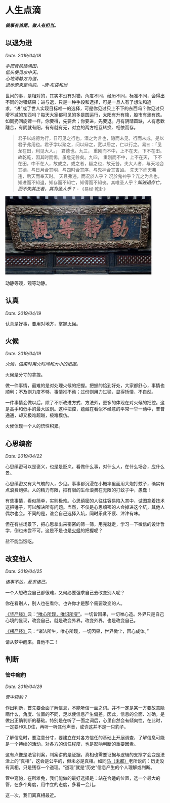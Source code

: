 # 人生点滴

***做事有首尾，做人有担当。***

## 以退为进
*Date: 2019/04/18*

*手把青秧插满田，*  
*低头便见水中天。*  
*心地清静方为道，*  
*退步原来是向前。 -唐·布袋和尚*

世间的事，是相对的，其实本没有对错，角度不同，经历不同，标准不同，会得出不同的对错结果；进与退，只是一种手段和选择，可是一旦人有了想法和追求，“进”成了世人实现目标唯一的选择，可是你见过只上不下的东西吗？你见过只增不减的东西吗？每天大家都可见的多是圆运行，太阳有升有降，股市有涨有跌。如同扔回旋镖一样，你要得，先要舍；你要进，先要退。月有阴晴圆缺，人有悲歡離合，有阴就有阳，有有就有无，对立的两方相互转换、相依而存。

>君子以成德为行，日可见之行也。潜之为言也，隐而未见，行而未成，是以君子弗用也。君子学以聚之，问以辩之，宽以居之，仁以行之。易曰：「见龙在田，利见大人。」 君德也。九三， 重刚而不中，上不在天，下不在田。 故乾乾，因其时而惕，虽危无咎矣。九四， 重刚而不中，上不在天， 下不在田，中不在人，故或之。或之者，疑之也，故无咎。夫大人者，与天地合其德，与日月合其明，与四时合其序，与鬼神合其吉凶。 先天下而天弗违，后天而奉天时。 天且弗违，而况於人乎？ 况於鬼神乎？亢之为言也，知进而不知退，知存而不知亡，知得而不知丧。其唯圣人乎？***知进退存亡，而不失其正者，其为圣人乎？*** - 《易经·乾卦》

![](../assets/images/动静等观.jpg "北京大觉寺·乾隆·御笔匾额")

动静等观，观等动静。

## 认真
*Date: 2019/04/19*

认真是好事，要用对地方，掌握[火候](#火候)。

## 火候
*Date: 2019/04/19*

*火候，做菜时用火时间和大小的把握。*

火候是分寸的拿捏。

做一件事情，最难的是对处理火候的把握。把握的恰到好处，大家都舒心，事情也顺利；不及则力度不够，事情推不动；过份则用力过猛，显得矫情，不自然。

一件事情会做以后，除了不断改进方式、方法外，更多的体现在对火候的把控。这是高手和低手的最大区别。这种把控，蕴藏在看似不经意的平常一举一动中，普普通通，却又极难超越，极难模仿。

火候体现一个人的悟性积累。

## 心思缜密
*Date: 2019/04/22*

心思缜密可以是褒义，也是是贬义。看做什么事，对什么人，在什么场合，应什么景。

心思缜密又有大气魄的人，少见。事事都沉浸在小概率里面用大炮打蚊子，确实有点浪费炮弹。人的精力有限，把有限的生命浪费在无限的打蚊子中，愚蠢！

有些事情，看似简单，实则极难。心思缜密的人往往容易陷入其中，试图拿着技术这把锤子，可以解决所有问题。当然，不仅是心思缜密的人会掉进这个坑，其他人偶尔也会。不同的是，谁会自己选择入坑，同时乐此不疲、津津有味。

但在有些场景下，把心思拿出来密密的筛一筛，用完就走，学习一下微信的设计哲学，倒也未尝不可。这是不是也是[火候](#火候)的把握呢？

盐不能当饭吃。

## 改变他人
*Date: 2019/04/25*

*诸事不达，反求诸己。*

一个人想改变自己都很难，又何必要强求自己去改变别人呢？

你在看别人，别人也在看你。也许你才是那个需要改变的人。

[《华严经》](http://www.drbachinese.org/online_reading/sutra_explanation/Ava/contents.htm)云：[“唯心所现，唯识所变”](http://blog.sina.com.cn/s/blog_600d8ea40102vgnj.html)。一切皆因果，一切唯心造。外界只是自己心境的显现，改变自己，就是改变外界。改变外界，也是改变自己。

[《楞严经》](http://www.drbachinese.org/online_reading_simplified/sutra_explanation/Shu/ShuSutra.htm)云：“诸法所生，唯心所现，一切因果，世界微尘，因心成体。”

请从梦中醒来。自他不二！

## 判断

### 管中窥豹
*Date: 2019/04/29*

*管中窥豹？*

作出判断，首先要全面了解信息，不能听信一面之词。并不一定是某一方要故意隐瞒什么，角度、位置的不同，足以使信息产生偏差。因此，信息的全面、准确，是做出正确判断的基础。特别是在听了一面之词后，心里自然会有倾向性，在此时，一定要HOLD住，再听一听其他声音，或许这并不是一只豹子。

了解信息时，要注意分寸，要建立在对各方信任的基础上开展调查，了解信息可能是一个持续的活动，对各方的信任程度，也是影响判断的重要因素。

这有点像是法官判案，判案讲的是证据，真相也需要证据与逻辑的支撑才会变是法津上的“真相”，这会是公平的，但未必是真相。如同[马（未都）](https://zh.wikipedia.org/wiki/馬未都)老所说的：历史没有真相，只是残存一个道理。“道理”就是“历史”信息产生的个人理解或判断。

管中窥豹，在所难免，我们能做的最好选择是：站在合适的位置，选一个最大的管，在多个角度，用中立的态度，多看一会儿。

这一次，我们离真相最近。

